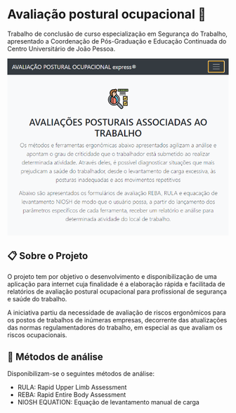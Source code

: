 # Avaliação postural ocupacional :memo:
 Trabalho de conclusão de curso especialização em Segurança do Trabalho, apresentado a Coordenação de Pós-Graduação e Educação Continuada do Centro Universitário de João Pessoa.
 
 ![Tela Apresentacao](principal.png)
 
 ## :clipboard: Sobre o Projeto
O projeto tem por objetivo o desenvolvimento e disponibilização de uma aplicação para internet cuja finalidade é a elaboração rápida e facilitada de relatórios de avaliação postural ocupacional para profissional de segurança e saúde do trabalho.

A iniciativa partiu da necessidade de avaliação de riscos ergonômicos para os postos de trabalhos de inúmeras empresas, decorrente das atualizações das normas regulamentadores do trabalho, em especial as que avaliam os riscos ocupacionais.

## :pushpin: Métodos de análise
Disponibilizam-se o seguintes métodos de análise:
- RULA: Rapid Upper Limb Assessment
- REBA: Rapid Entire Body Assessment
- NIOSH EQUATION: Equação de levantamento manual de carga
